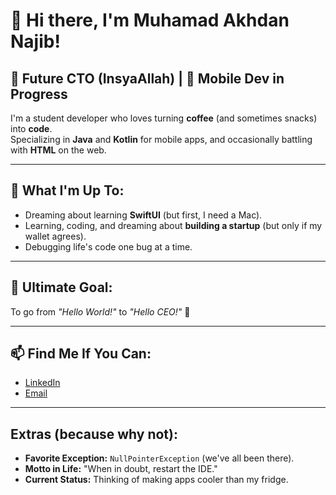 # 👋 Hi there, I'm Muhamad Akhdan Najib!  
## 🚀 Future CTO (InsyaAllah) | 📱 Mobile Dev in Progress 

I'm a student developer who loves turning **coffee** (and sometimes snacks) into **code**.  
Specializing in **Java** and **Kotlin** for mobile apps, and occasionally battling with **HTML** on the web.  

---

## 🌱 What I'm Up To:
- Dreaming about learning **SwiftUI** (but first, I need a Mac).  
- Learning, coding, and dreaming about **building a startup** (but only if my wallet agrees).  
- Debugging life's code one bug at a time.  

---

## 🎯 Ultimate Goal:  
To go from *"Hello World!"* to *"Hello CEO!"* 🚀  

---

## 📫 Find Me If You Can:  
- [LinkedIn](https://www.linkedin.com/in/akhdannajib/)  
- [Email](mailto:akhdannajiib@gmail.com)  

---

## Extras (because why not):  
- **Favorite Exception:** `NullPointerException` (we've all been there).  
- **Motto in Life:** "When in doubt, restart the IDE."  
- **Current Status:** Thinking of making apps cooler than my fridge.  
